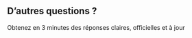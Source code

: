 ## D’autres questions ?

<p class="tagline">Obtenez en 3 minutes des réponses claires, officielles et à jour</p>
